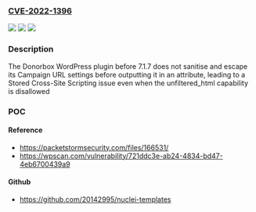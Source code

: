 ### [CVE-2022-1396](https://cve.mitre.org/cgi-bin/cvename.cgi?name=CVE-2022-1396)
![](https://img.shields.io/static/v1?label=Product&message=Donorbox%20%E2%80%93%20Free%20Recurring%20Donation%20Form&color=blue)
![](https://img.shields.io/static/v1?label=Version&message=7.1.7%3C%207.1.7%20&color=brighgreen)
![](https://img.shields.io/static/v1?label=Vulnerability&message=CWE-79%20Cross-site%20Scripting%20(XSS)&color=brighgreen)

### Description

The Donorbox WordPress plugin before 7.1.7 does not sanitise and escape its Campaign URL settings before outputting it in an attribute, leading to a Stored Cross-Site Scripting issue even when the unfiltered_html capability is disallowed

### POC

#### Reference
- https://packetstormsecurity.com/files/166531/
- https://wpscan.com/vulnerability/721ddc3e-ab24-4834-bd47-4eb6700439a9

#### Github
- https://github.com/20142995/nuclei-templates

